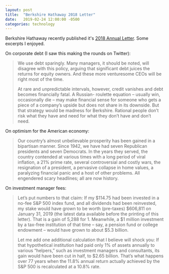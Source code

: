 ```yaml
---
layout: post
title:  "Berkshire Hathaway 2018 Letter"
date:   2019-02-24 12:00:00 -0500
categories: technology
---
```


Berkshire Hathaway recently published it's [2018 Annual Letter](http://www.berkshirehathaway.com/letters/2018ltr.pdf). Some excerpts I enjoyed.

On corporate debt (I saw this making the rounds on Twitter): 

> We use debt sparingly. Many managers, it should be noted, will disagree with this policy, arguing that significant debt juices the returns for equity owners. And these more venturesome CEOs will be right most of the time. 
>
> At rare and unpredictable intervals, however, credit vanishes and debt becomes financially fatal. A Russian- roulette equation – usually win, occasionally die – may make financial sense for someone who gets a piece of a company’s upside but does not share in its downside. But that strategy would be madness for Berkshire. Rational people don’t risk what they have and need for what they don’t have and don’t need.

On optimism for the American economy: 

> Our country’s almost unbelievable prosperity has been gained in a bipartisan manner. Since 1942, we have had seven Republican presidents and seven Democrats. In the years they served, the country contended at various times with a long period of viral inflation, a 21% prime rate, several controversial and costly wars, the resignation of a president, a pervasive collapse in home values, a paralyzing financial panic and a host of other problems. All engendered scary headlines; all are now history.

On investment manager fees:

> Let’s put numbers to that claim: If my $114.75 had been invested in a no-fee S&P 500 index fund, and all dividends had been reinvested, my stake would have grown to be worth (pre-taxes) $606,811 on January 31, 2019 (the latest data available before the printing of this letter). That is a gain of 5,288 for 1. Meanwhile, a $1 million investment by a tax-free institution of that time – say, a pension fund or college endowment – would have grown to about $5.3 billion.
> 
> Let me add one additional calculation that I believe will shock you: If that hypothetical institution had paid only 1% of assets annually to various “helpers,” such as investment managers and consultants, its gain would have been cut in half, to $2.65 billion. That’s what happens over 77 years when the 11.8% annual return actually achieved by the S&P 500 is recalculated at a 10.8% rate.